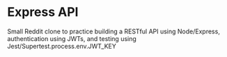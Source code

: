 # Express API

Small Reddit clone to practice building a RESTful API using Node/Express, authentication using JWTs, and testing using Jest/Supertest.process.env.JWT_KEY